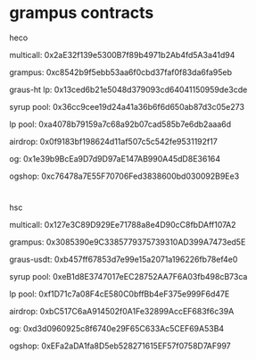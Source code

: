 # grampus contracts
heco

multicall: 0x2aE32f139e5300B7f89b4971b2Ab4fd5A3a41d94

grampus: 0xc8542b9f5ebb53aa6f0cbd37faf0f83da6fa95eb

graus-ht lp: 0x13ced6b21e5048d379093cd64041150959de3cde

syrup pool: 0x36cc9cee19d24a41a36b6f6d650ab87d3c05e273

lp pool: 0xa4078b79159a7c68a92b07cad585b7e6db2aaa6d

airdrop: 0x0f9183bf198624d11af507c5c542fe9531192f17

og: 0x1e39b9BcEa9D7d9D97aE147AB990A45dD8E36164

ogshop: 0xc76478a7E55F70706Fed3838600bd030092B9Ee3


# 
hsc

multicall: 0x127e3C89D929Ee71788a8e4D90cC8fbDAff107A2

grampus: 0x3085390e9C3385779375739310AD399A7473ed5E

graus-usdt: 0xb457ff67853d7e99e15a2071a196226fb78ef4e0

syrup pool: 0xeB1d8E3747017eEC28752AA7F6A03fb498cB73ca

lp pool: 0xf1D71c7a08F4cE580C0bffBb4eF375e999F6d47E

airdrop: 0xbC517C6aA914502f0A1Fe32899AccEF683f6c39A

og: 0xd3d0960925c8f6740e29F65C633Ac5CEF69A53B4

ogshop: 0xEFa2aDA1fa8D5eb528271615EF57f0758D7AF997
